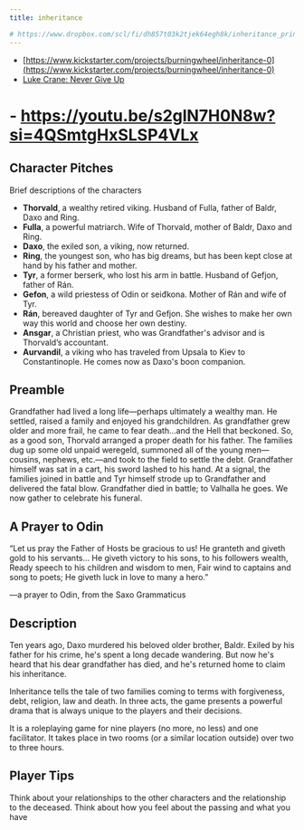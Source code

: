 ```yaml
---
title: inheritance

# https://www.dropbox.com/scl/fi/dh857t03k2tjek64egh8k/inheritance_print_and_play.pdf?rlkey=d2t46fi3ciubra682m4f5vitw&dl=0
---
```

- [https://www.kickstarter.com/projects/burningwheel/inheritance-0](https://www.kickstarter.com/projects/burningwheel/inheritance-0)
- [Luke Crane: Never Give Up](https://www.youtube.com/watch?v=gLQn4Vr4Kn8)
# -  https://youtu.be/s2glN7H0N8w?si=4QSmtgHxSLSP4VLx

## Character Pitches

Brief descriptions of the characters
- **Thorvald**, a wealthy retired viking. Husband of Fulla, father of Baldr, Daxo and Ring.
- **Fulla**, a powerful matriarch. Wife of Thorvald, mother of Baldr, Daxo and Ring.
- **Daxo**, the exiled son, a viking, now returned.
- **Ring**, the youngest son, who has big dreams, but has been kept close at hand by his father and mother.
- **Tyr**, a former berserk, who lost his arm in battle. Husband of Gefjon, father of Rán.
- **Gefon**, a wild priestess of Odin or seiđkona. Mother of Rán and wife of Tyr.
- **Rán**, bereaved daughter of Tyr and Gefjon. She wishes to make her own way this world and choose her own destiny.
- **Ansgar**, a Christian priest, who was Grandfather's advisor and is Thorvald’s accountant.
- **Aurvandil**, a viking who has traveled from Upsala to Kiev to Constantinople. He comes now as Daxo's boon companion.  

## Preamble

Grandfather had lived a long life—perhaps  ultimately a wealthy man. He settled, raised a family and enjoyed his grandchildren. As grandfather grew older and more frail, he came to fear death…and the Hell that beckoned. So, as a good son, Thorvald arranged a proper death for his father. The families dug up some old unpaid weregeld, summoned all of the young men—cousins, nephews, etc.—and took to the field to settle the debt. Grandfather himself was sat in a cart, his sword lashed to his hand. At a signal, the families joined in battle and Tyr himself strode up to Grandfather and delivered the fatal blow. Grandfather died in battle; to Valhalla he goes. We now gather to celebrate his funeral.

## A Prayer to Odin

“Let us pray the Father of Hosts be gracious to us!
He granteth and giveth gold to his servants…
He giveth victory to his sons, to his followers wealth,
Ready speech to his children and wisdom to men,
Fair wind to captains and song to poets;
He giveth luck in love to many a hero.”

—a prayer to Odin, from the Saxo Grammaticus

## Description

Ten years ago, Daxo murdered his beloved older brother, Baldr. Exiled by his father for his crime, he's spent a long decade wandering. But now he's heard that his dear grandfather has died, and he's returned home to claim his inheritance.

Inheritance tells the tale of two families coming to terms with forgiveness, debt, religion, law and death. In three acts, the game presents a powerful drama that is always unique to the players and their decisions.

It is a roleplaying game for nine players (no more, no less) and one facilitator. It takes place in two rooms (or a similar location outside) over two to three hours.

## Player Tips

Think about your relationships to the other characters and the relationship to the deceased. Think about how you feel about the passing and what you have  

